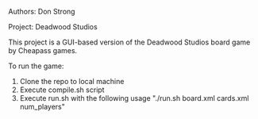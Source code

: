 

Authors: Don Strong

Project: Deadwood Studios

This project is a GUI-based version of the Deadwood Studios board game by Cheapass games.

To run the game:
1) Clone the repo to local machine
2) Execute compile.sh script
3) Execute run.sh with the following usage "./run.sh board.xml cards.xml num_players"
